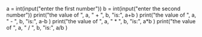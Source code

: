 
a = int(input("enter the first number"))
b = int(input("enter the second number"))
print("the value of ", a, " + ", b, "is:", a+b )
print("the value of ", a, " - ", b, "is:", a-b )
print("the value of ", a, " * ", b, "is:", a*b )
print("the value of ", a, " / ", b, "is:", a/b )




